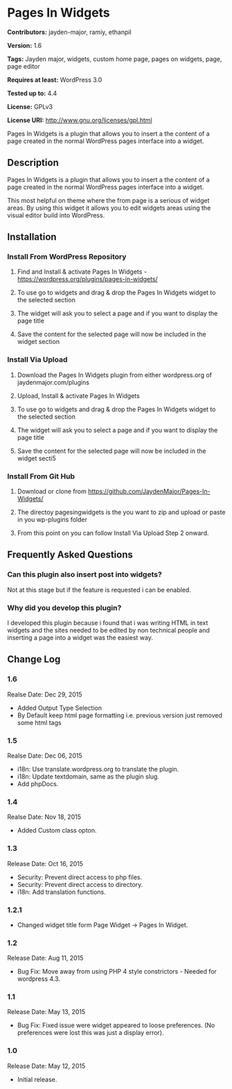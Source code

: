 # Pages In Widgets

**Contributors:** jayden-major, ramiy, ethanpil

**Version:** 1.6

**Tags:** Jayden major, widgets, custom home page, pages on widgets, page, page editor

**Requires at least:** WordPress 3.0

**Tested up to:** 4.4

**License:** GPLv3

**License URI:** http://www.gnu.org/licenses/gpl.html

Pages In Widgets is a plugin that allows you to insert a the content of a page created in the normal WordPress pages interface into a widget.


## Description 
Pages In Widgets is a plugin that allows you to insert a the content of a page created in the normal WordPress pages interface into a widget.

This most helpful on theme where the from page is a serious of widget areas. By using this widget it allows you to edit widgets areas using the visual editor build into WordPress.


## Installation

### Install From WordPress Repository
1. Find and Install & activate Pages In Widgets - https://wordpress.org/plugins/pages-in-widgets/

2. To use go to widgets and drag & drop the Pages In Widgets widget to the selected section

3. The widget will ask you to select a page and if you want to display the page title

4. Save the content for the selected page will now be included in the widget section

### Install Via Upload 
1. Download the Pages In Widgets plugin from either wordpress.org of jaydenmajor.com/plugins

2. Upload, Install & activate Pages In Widgets

3. To use go to widgets and drag & drop the Pages In Widgets widget to the selected section

4. The widget will ask you to select a page and if you want to display the page title

5. Save the content for the selected page will now be included in the widget secti5

### Install From Git Hub
1. Download or clone from https://github.com/JaydenMajor/Pages-In-Widgets/

2. The directoy pagesingwidgets is the you want to zip and upload or paste in you wp-plugins folder

3. From this point on you can follow Install Via Upload Step 2 onward.


## Frequently Asked Questions

### Can this plugin also insert post into widgets?
Not at this stage but if the feature is requested i can be enabled.

### Why did you develop this plugin?
I developed this plugin because i found that i was writing HTML in text widgets and the sites needed to be edited by non technical people and inserting a page into a widget was the easiest way.


## Change Log

### 1.6
Realse Date: Dec 29, 2015

* Added Output Type Selection
* By Default keep html page formatting i.e. previous version just removed some html tags


### 1.5

Realse Date: Dec 06, 2015

* i18n: Use translate.wordpress.org to translate the plugin.
* i18n: Update textdomain, same as the plugin slug.
* Add phpDocs.

### 1.4

Realse Date: Nov 18, 2015

* Added Custom class opton.

### 1.3

Release Date: Oct 16, 2015

* Security: Prevent direct access to php files.
* Security: Prevent direct access to directory.
* i18n: Add translation functions.

### 1.2.1

* Changed widget title form Page Widget -> Pages In Widget.

### 1.2

Release Date: Aug 11, 2015

* Bug Fix: Move away from using PHP 4 style constrictors - Needed for wordpress 4.3.

### 1.1

Release Date: May 13, 2015

* Bug Fix: Fixed issue were widget appeared to loose preferences. (No preferences were lost this was just a display error).

### 1.0

Release Date: May 12, 2015

* Initial release.

